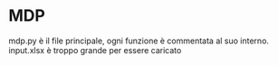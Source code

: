 # MDP
mdp.py è il file principale, ogni funzione è commentata al suo interno. input.xlsx è troppo grande per essere caricato
